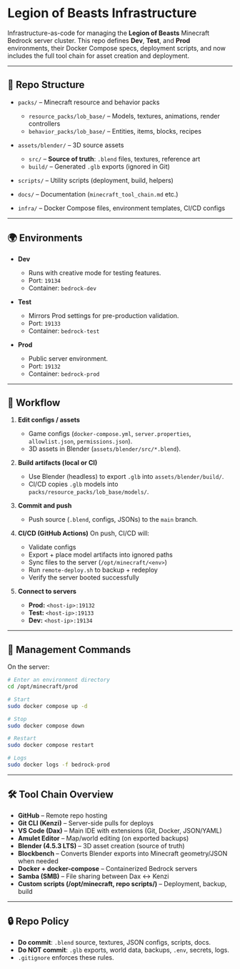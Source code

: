 # Legion of Beasts Infrastructure

Infrastructure-as-code for managing the **Legion of Beasts** Minecraft Bedrock server cluster.
This repo defines **Dev**, **Test**, and **Prod** environments, their Docker Compose specs, deployment scripts, and now includes the full tool chain for asset creation and deployment.

---

## 📂 Repo Structure

* `packs/` – Minecraft resource and behavior packs

  * `resource_packs/lob_base/` – Models, textures, animations, render controllers
  * `behavior_packs/lob_base/` – Entities, items, blocks, recipes
* `assets/blender/` – 3D source assets

  * `src/` – **Source of truth**: `.blend` files, textures, reference art
  * `build/` – Generated `.glb` exports (ignored in Git)
* `scripts/` – Utility scripts (deployment, build, helpers)
* `docs/` – Documentation (`minecraft_tool_chain.md` etc.)
* `infra/` – Docker Compose files, environment templates, CI/CD configs

---

## 🌍 Environments

* **Dev**

  * Runs with creative mode for testing features.
  * Port: `19134`
  * Container: `bedrock-dev`

* **Test**

  * Mirrors Prod settings for pre-production validation.
  * Port: `19133`
  * Container: `bedrock-test`

* **Prod**

  * Public server environment.
  * Port: `19132`
  * Container: `bedrock-prod`

---

## 🚀 Workflow

1. **Edit configs / assets**

   * Game configs (`docker-compose.yml`, `server.properties`, `allowlist.json`, `permissions.json`).
   * 3D assets in Blender (`assets/blender/src/*.blend`).

2. **Build artifacts (local or CI)**

   * Use Blender (headless) to export `.glb` into `assets/blender/build/`.
   * CI/CD copies `.glb` models into `packs/resource_packs/lob_base/models/`.

3. **Commit and push**

   * Push source (`.blend`, configs, JSONs) to the `main` branch.

4. **CI/CD (GitHub Actions)**
   On push, CI/CD will:

   * Validate configs
   * Export + place model artifacts into ignored paths
   * Sync files to the server (`/opt/minecraft/<env>`)
   * Run `remote-deploy.sh` to backup + redeploy
   * Verify the server booted successfully

5. **Connect to servers**

   * **Prod:** `<host-ip>:19132`
   * **Test:** `<host-ip>:19133`
   * **Dev:** `<host-ip>:19134`

---

## 🔧 Management Commands

On the server:

```bash
# Enter an environment directory
cd /opt/minecraft/prod

# Start
sudo docker compose up -d

# Stop
sudo docker compose down

# Restart
sudo docker compose restart

# Logs
sudo docker logs -f bedrock-prod
```

---

## 🛠️ Tool Chain Overview

* **GitHub** – Remote repo hosting
* **Git CLI (Kenzi)** – Server-side pulls for deploys
* **VS Code (Dax)** – Main IDE with extensions (Git, Docker, JSON/YAML)
* **Amulet Editor** – Map/world editing (on exported backups)
* **Blender (4.5.3 LTS)** – 3D asset creation (source of truth)
* **Blockbench** – Converts Blender exports into Minecraft geometry/JSON when needed
* **Docker + docker-compose** – Containerized Bedrock servers
* **Samba (SMB)** – File sharing between Dax ↔ Kenzi
* **Custom scripts (/opt/minecraft, repo scripts/)** – Deployment, backup, build

---

## 🔒 Repo Policy

* **Do commit**: `.blend` source, textures, JSON configs, scripts, docs.
* **Do NOT commit**: `.glb` exports, world data, backups, `.env`, secrets, logs.
* `.gitignore` enforces these rules.
